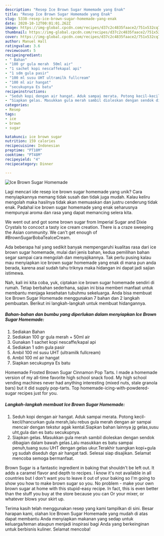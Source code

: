 ```yaml
---
description: "Resep Ice Brown Sugar Homemade yang Enak"
title: "Resep Ice Brown Sugar Homemade yang Enak"
slug: 5338-resep-ice-brown-sugar-homemade-yang-enak
date: 2020-10-12T00:01:01.262Z
image: https://img-global.cpcdn.com/recipes/d37c2c4835faace2/751x532cq70/ice-brown-sugar-homemade-foto-resep-utama.jpg
thumbnail: https://img-global.cpcdn.com/recipes/d37c2c4835faace2/751x532cq70/ice-brown-sugar-homemade-foto-resep-utama.jpg
cover: https://img-global.cpcdn.com/recipes/d37c2c4835faace2/751x532cq70/ice-brown-sugar-homemade-foto-resep-utama.jpg
author: Manuel Hall
ratingvalue: 3.6
reviewcount: 5
recipeingredient:
- " Bahan"
- "100 gr gula merah  50ml air"
- "1 sachet kopi nescaffekapal api"
- "1 sdm gula pasir"
- "100 ml susu UHT ultramilk fullcream"
- "100 ml air hangat"
- "secukupnya Es batu"
recipeinstructions:
- "Seduh kopi dengan air hangat. Aduk sampai merata. Potong kecil-kecil/hancurkan gula merah,lalu rebus gula merah dengan air sampai mencair dengan tekstur agak kental.Siapkan bahan lainnya jg gelas,susu uht,gula dan es batu secukupnya."
- "Siapkan gelas. Masukkan gula merah sambil dioleskan dengan sendok dibagian dalam bawah gelas.Lalu masukkan es batu sampai penuh,tuang susu UHT dengan gelas ukur.Terakhir tuangkan kopi+gula yg sudah diseduh dgn air hangat tadi. Selesai siap disajikan. Selamat mencoba semoga bermanfaat."
categories:
- Resep
tags:
- ice
- brown
- sugar

katakunci: ice brown sugar 
nutrition: 159 calories
recipecuisine: Indonesian
preptime: "PT18M"
cooktime: "PT48M"
recipeyield: "4"
recipecategory: Dinner

---
```



![Ice Brown Sugar Homemade](https://img-global.cpcdn.com/recipes/d37c2c4835faace2/751x532cq70/ice-brown-sugar-homemade-foto-resep-utama.jpg)

Lagi mencari ide resep ice brown sugar homemade yang unik? Cara menyiapkannya memang tidak susah dan tidak juga mudah. Kalau keliru mengolah maka hasilnya tidak akan memuaskan dan justru cenderung tidak enak. Padahal ice brown sugar homemade yang enak seharusnya mempunyai aroma dan rasa yang dapat memancing selera kita.

We went out and got some brown sugar from Imperial Sugar and Dixie Crystals to concoct a tasty ice cream creation. There is a craze sweeping the Asian community. We can&#39;t get enough of #BrownSugarBobaTeaIceCream.

Ada beberapa hal yang sedikit banyak mempengaruhi kualitas rasa dari ice brown sugar homemade, mulai dari jenis bahan, kedua pemilihan bahan segar sampai cara mengolah dan menyajikannya. Tak perlu pusing kalau mau menyiapkan ice brown sugar homemade yang enak di mana pun anda berada, karena asal sudah tahu triknya maka hidangan ini dapat jadi sajian istimewa.


Nah, kali ini kita coba, yuk, ciptakan ice brown sugar homemade sendiri di rumah. Tetap berbahan sederhana, sajian ini bisa memberi manfaat untuk membantu menjaga kesehatan tubuhmu sekeluarga. Anda bisa membuat Ice Brown Sugar Homemade menggunakan 7 bahan dan 2 langkah pembuatan. Berikut ini langkah-langkah untuk membuat hidangannya.

<!--inarticleads1-->

##### Bahan-bahan dan bumbu yang diperlukan dalam menyiapkan Ice Brown Sugar Homemade:

1. Sediakan  Bahan
1. Sediakan 100 gr gula merah + 50ml air
1. Gunakan 1 sachet kopi nescaffe/kapal api
1. Sediakan 1 sdm gula pasir
1. Ambil 100 ml susu UHT (ultramilk fullcream)
1. Ambil 100 ml air hangat
1. Siapkan secukupnya Es batu


Homemade Frosted Brown Sugar Cinnamon Pop Tarts. I made a homemade version of my all-time favorite high school snack food. My high school vending machines never had anything interesting (mixed nuts, stale granola bars) but it did supply pop-tarts. Top homemade-icing-with-powdered-sugar recipes just for you. 

<!--inarticleads2-->

##### Langkah-langkah membuat Ice Brown Sugar Homemade:

1. Seduh kopi dengan air hangat. Aduk sampai merata. Potong kecil-kecil/hancurkan gula merah,lalu rebus gula merah dengan air sampai mencair dengan tekstur agak kental.Siapkan bahan lainnya jg gelas,susu uht,gula dan es batu secukupnya.
1. Siapkan gelas. Masukkan gula merah sambil dioleskan dengan sendok dibagian dalam bawah gelas.Lalu masukkan es batu sampai penuh,tuang susu UHT dengan gelas ukur.Terakhir tuangkan kopi+gula yg sudah diseduh dgn air hangat tadi. Selesai siap disajikan. Selamat mencoba semoga bermanfaat.


Brown Sugar is a fantastic ingredient in baking that shouldn&#39;t be left out. It adds a caramel flavor and depth to recipes. I know it&#39;s not available in all countries but I don&#39;t want you to leave it out of your baking so I&#39;m going to show you how to make brown sugar so you. No problem - make your own brown sugar at home with this stupid-easy recipe. In fact, this is even better than the stuff you buy at the store because you can Or your mixer, or whatever blows your skirt up. 

Terima kasih telah menggunakan resep yang kami tampilkan di sini. Besar harapan kami, olahan Ice Brown Sugar Homemade yang mudah di atas dapat membantu Anda menyiapkan makanan yang sedap untuk keluarga/teman ataupun menjadi inspirasi bagi Anda yang berkeinginan untuk berbisnis kuliner. Selamat mencoba!
